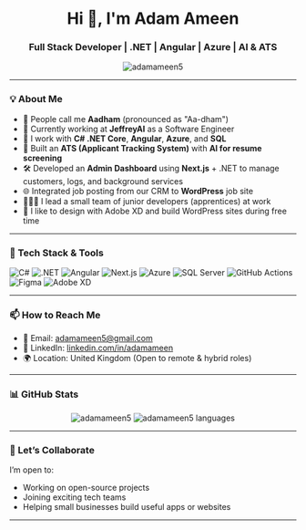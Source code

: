 <h1 align="center">Hi 👋, I'm Adam Ameen</h1>
<h3 align="center">Full Stack Developer | .NET | Angular | Azure | AI & ATS</h3>

<p align="center">
  <img src="https://komarev.com/ghpvc/?username=adamameen5&label=Profile%20views&color=0e75b6&style=flat" alt="adamameen5" />
</p>

---

### 💡 About Me

- 👋 People call me **Aadham** (pronounced as "Aa-dham")
- 💼 Currently working at **JeffreyAI** as a Software Engineer
- 🧠 I work with **C# .NET Core**, **Angular**, **Azure**, and **SQL**
- 🤖 Built an **ATS (Applicant Tracking System)** with **AI for resume screening**
- 🛠 Developed an **Admin Dashboard** using **Next.js** + .NET to manage customers, logs, and background services
- 🌐 Integrated job posting from our CRM to **WordPress** job site
- 🧑‍🤝‍🧑 I lead a small team of junior developers (apprentices) at work
- 🎨 I like to design with Adobe XD and build WordPress sites during free time

---

### 🔧 Tech Stack & Tools

![C#](https://img.shields.io/badge/C%23-239120?style=flat-square&logo=c-sharp&logoColor=white)
![.NET](https://img.shields.io/badge/.NET-512BD4?style=flat-square&logo=dotnet&logoColor=white)
![Angular](https://img.shields.io/badge/Angular-DD0031?style=flat-square&logo=angular&logoColor=white)
![Next.js](https://img.shields.io/badge/Next.js-000000?style=flat-square&logo=nextdotjs&logoColor=white)
![Azure](https://img.shields.io/badge/Azure-0078D4?style=flat-square&logo=microsoftazure&logoColor=white)
![SQL Server](https://img.shields.io/badge/SQL_Server-CC2927?style=flat-square&logo=microsoftsqlserver&logoColor=white)
![GitHub Actions](https://img.shields.io/badge/GitHub_Actions-2088FF?style=flat-square&logo=github-actions&logoColor=white)
![Figma](https://img.shields.io/badge/Figma-F24E1E?style=flat-square&logo=figma&logoColor=white)
![Adobe XD](https://img.shields.io/badge/Adobe_XD-FF61F6?style=flat-square&logo=adobexd&logoColor=white)

---

### 📫 How to Reach Me

- 📧 Email: [adamameen5@gmail.com](mailto:adamameen5@gmail.com)
- 💼 LinkedIn: [linkedin.com/in/adamameen](https://www.linkedin.com/in/adamameen)
- 🌍 Location: United Kingdom (Open to remote & hybrid roles)

---

### 📊 GitHub Stats

<p align="center">
  <img src="https://github-readme-stats.vercel.app/api?username=adamameen5&show_icons=true&theme=default" alt="adamameen5" />
  <img src="https://github-readme-stats.vercel.app/api/top-langs/?username=adamameen5&layout=compact" alt="adamameen5 languages" />
</p>

---

### 🤝 Let’s Collaborate

I’m open to:
- Working on open-source projects
- Joining exciting tech teams
- Helping small businesses build useful apps or websites

---


